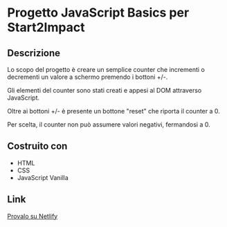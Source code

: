 # Progetto JavaScript Basics per Start2Impact

## Descrizione

Lo scopo del progetto è creare un semplice counter che incrementi o decrementi un valore a schermo premendo i bottoni +/-.

Gli elementi del counter sono stati creati e appesi al DOM attraverso JavaScript.

Oltre ai bottoni +/- è presente un bottone "reset" che riporta il counter a 0.

Per scelta, il counter non può assumere valori negativi, fermandosi a 0.

## Costruito con
- HTML
- CSS
- JavaScript Vanilla

## Link
[Provalo su Netlify](https://s2i-thecounter.netlify.app/)
